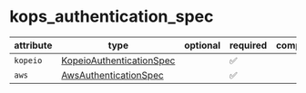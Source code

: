 # kops_authentication_spec

| attribute | type | optional | required | computed |
| --- | --- | --- | --- | --- |
| `kopeio` | [KopeioAuthenticationSpec](./KopeioAuthenticationSpec.generated.md) |  | :white_check_mark: |  |
| `aws` | [AwsAuthenticationSpec](./AwsAuthenticationSpec.generated.md) |  | :white_check_mark: |  |
